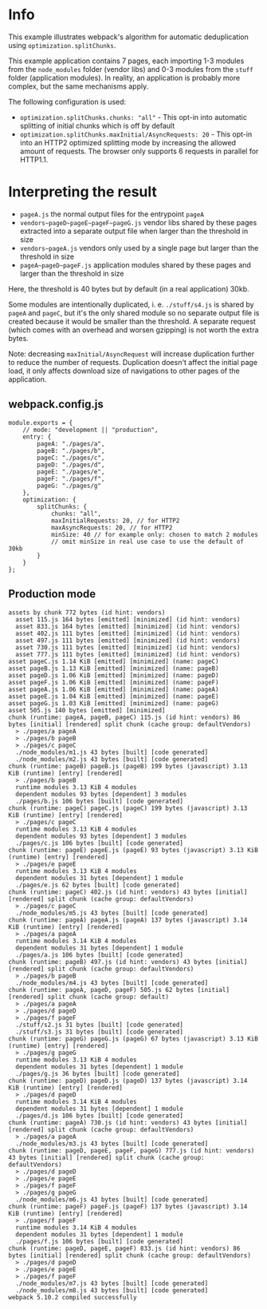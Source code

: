 # Info

This example illustrates webpack's algorithm for automatic deduplication using `optimization.splitChunks`.

This example application contains 7 pages, each importing 1-3 modules from the `node_modules` folder (vendor libs) and 0-3 modules from the `stuff` folder (application modules). In reality, an application is probably more complex, but the same mechanisms apply.

The following configuration is used:

- `optimization.splitChunks.chunks: "all"` - This opt-in into automatic splitting of initial chunks which is off by default
- `optimization.splitChunks.maxInitial/AsyncRequests: 20` - This opt-in into an HTTP2 optimized splitting mode by increasing the allowed amount of requests. The browser only supports 6 requests in parallel for HTTP1.1.

# Interpreting the result

- `pageA.js` the normal output files for the entrypoint `pageA`
- `vendors~pageD~pageE~pageF~pageG.js` vendor libs shared by these pages extracted into a separate output file when larger than the threshold in size
- `vendors~pageA.js` vendors only used by a single page but larger than the threshold in size
- `pageA~pageD~pageF.js` application modules shared by these pages and larger than the threshold in size

Here, the threshold is 40 bytes but by default (in a real application) 30kb.

Some modules are intentionally duplicated, i. e. `./stuff/s4.js` is shared by `pageA` and `pageC`, but it's the only shared module so no separate output file is created because it would be smaller than the threshold. A separate request (which comes with an overhead and worsen gzipping) is not worth the extra bytes.

Note: decreasing `maxInitial/AsyncRequest` will increase duplication further to reduce the number of requests. Duplication doesn't affect the initial page load, it only affects download size of navigations to other pages of the application.

## webpack.config.js

```
module.exports = {
	// mode: "development || "production",
	entry: {
		pageA: "./pages/a",
		pageB: "./pages/b",
		pageC: "./pages/c",
		pageD: "./pages/d",
		pageE: "./pages/e",
		pageF: "./pages/f",
		pageG: "./pages/g"
	},
	optimization: {
		splitChunks: {
			chunks: "all",
			maxInitialRequests: 20, // for HTTP2
			maxAsyncRequests: 20, // for HTTP2
			minSize: 40 // for example only: chosen to match 2 modules
			// omit minSize in real use case to use the default of 30kb
		}
	}
};
```

## Production mode

```
assets by chunk 772 bytes (id hint: vendors)
  asset 115.js 164 bytes [emitted] [minimized] (id hint: vendors)
  asset 833.js 164 bytes [emitted] [minimized] (id hint: vendors)
  asset 402.js 111 bytes [emitted] [minimized] (id hint: vendors)
  asset 497.js 111 bytes [emitted] [minimized] (id hint: vendors)
  asset 730.js 111 bytes [emitted] [minimized] (id hint: vendors)
  asset 777.js 111 bytes [emitted] [minimized] (id hint: vendors)
asset pageC.js 1.14 KiB [emitted] [minimized] (name: pageC)
asset pageB.js 1.13 KiB [emitted] [minimized] (name: pageB)
asset pageD.js 1.06 KiB [emitted] [minimized] (name: pageD)
asset pageF.js 1.06 KiB [emitted] [minimized] (name: pageF)
asset pageA.js 1.06 KiB [emitted] [minimized] (name: pageA)
asset pageE.js 1.04 KiB [emitted] [minimized] (name: pageE)
asset pageG.js 1.03 KiB [emitted] [minimized] (name: pageG)
asset 505.js 140 bytes [emitted] [minimized]
chunk (runtime: pageA, pageB, pageC) 115.js (id hint: vendors) 86 bytes [initial] [rendered] split chunk (cache group: defaultVendors)
  > ./pages/a pageA
  > ./pages/b pageB
  > ./pages/c pageC
  ./node_modules/m1.js 43 bytes [built] [code generated]
  ./node_modules/m2.js 43 bytes [built] [code generated]
chunk (runtime: pageB) pageB.js (pageB) 199 bytes (javascript) 3.13 KiB (runtime) [entry] [rendered]
  > ./pages/b pageB
  runtime modules 3.13 KiB 4 modules
  dependent modules 93 bytes [dependent] 3 modules
  ./pages/b.js 106 bytes [built] [code generated]
chunk (runtime: pageC) pageC.js (pageC) 199 bytes (javascript) 3.13 KiB (runtime) [entry] [rendered]
  > ./pages/c pageC
  runtime modules 3.13 KiB 4 modules
  dependent modules 93 bytes [dependent] 3 modules
  ./pages/c.js 106 bytes [built] [code generated]
chunk (runtime: pageE) pageE.js (pageE) 93 bytes (javascript) 3.13 KiB (runtime) [entry] [rendered]
  > ./pages/e pageE
  runtime modules 3.13 KiB 4 modules
  dependent modules 31 bytes [dependent] 1 module
  ./pages/e.js 62 bytes [built] [code generated]
chunk (runtime: pageC) 402.js (id hint: vendors) 43 bytes [initial] [rendered] split chunk (cache group: defaultVendors)
  > ./pages/c pageC
  ./node_modules/m5.js 43 bytes [built] [code generated]
chunk (runtime: pageA) pageA.js (pageA) 137 bytes (javascript) 3.14 KiB (runtime) [entry] [rendered]
  > ./pages/a pageA
  runtime modules 3.14 KiB 4 modules
  dependent modules 31 bytes [dependent] 1 module
  ./pages/a.js 106 bytes [built] [code generated]
chunk (runtime: pageB) 497.js (id hint: vendors) 43 bytes [initial] [rendered] split chunk (cache group: defaultVendors)
  > ./pages/b pageB
  ./node_modules/m4.js 43 bytes [built] [code generated]
chunk (runtime: pageA, pageD, pageF) 505.js 62 bytes [initial] [rendered] split chunk (cache group: default)
  > ./pages/a pageA
  > ./pages/d pageD
  > ./pages/f pageF
  ./stuff/s2.js 31 bytes [built] [code generated]
  ./stuff/s3.js 31 bytes [built] [code generated]
chunk (runtime: pageG) pageG.js (pageG) 67 bytes (javascript) 3.13 KiB (runtime) [entry] [rendered]
  > ./pages/g pageG
  runtime modules 3.13 KiB 4 modules
  dependent modules 31 bytes [dependent] 1 module
  ./pages/g.js 36 bytes [built] [code generated]
chunk (runtime: pageD) pageD.js (pageD) 137 bytes (javascript) 3.14 KiB (runtime) [entry] [rendered]
  > ./pages/d pageD
  runtime modules 3.14 KiB 4 modules
  dependent modules 31 bytes [dependent] 1 module
  ./pages/d.js 106 bytes [built] [code generated]
chunk (runtime: pageA) 730.js (id hint: vendors) 43 bytes [initial] [rendered] split chunk (cache group: defaultVendors)
  > ./pages/a pageA
  ./node_modules/m3.js 43 bytes [built] [code generated]
chunk (runtime: pageD, pageE, pageF, pageG) 777.js (id hint: vendors) 43 bytes [initial] [rendered] split chunk (cache group: defaultVendors)
  > ./pages/d pageD
  > ./pages/e pageE
  > ./pages/f pageF
  > ./pages/g pageG
  ./node_modules/m6.js 43 bytes [built] [code generated]
chunk (runtime: pageF) pageF.js (pageF) 137 bytes (javascript) 3.14 KiB (runtime) [entry] [rendered]
  > ./pages/f pageF
  runtime modules 3.14 KiB 4 modules
  dependent modules 31 bytes [dependent] 1 module
  ./pages/f.js 106 bytes [built] [code generated]
chunk (runtime: pageD, pageE, pageF) 833.js (id hint: vendors) 86 bytes [initial] [rendered] split chunk (cache group: defaultVendors)
  > ./pages/d pageD
  > ./pages/e pageE
  > ./pages/f pageF
  ./node_modules/m7.js 43 bytes [built] [code generated]
  ./node_modules/m8.js 43 bytes [built] [code generated]
webpack 5.10.2 compiled successfully
```
